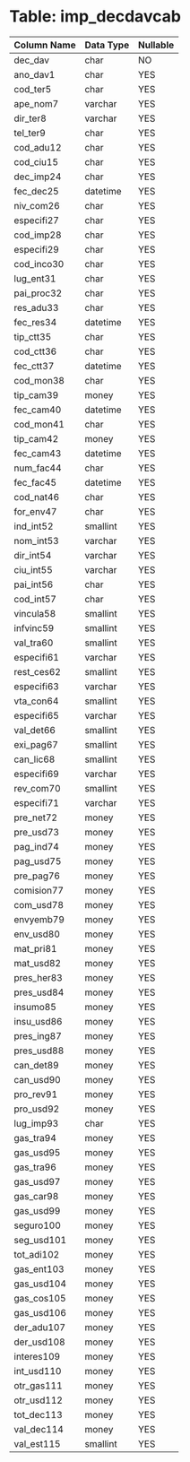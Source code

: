 # Table: imp_decdavcab

| Column Name | Data Type | Nullable |
|-------------|-----------|----------|
| dec_dav | char | NO |
| ano_dav1 | char | YES |
| cod_ter5 | char | YES |
| ape_nom7 | varchar | YES |
| dir_ter8 | varchar | YES |
| tel_ter9 | char | YES |
| cod_adu12 | char | YES |
| cod_ciu15 | char | YES |
| dec_imp24 | char | YES |
| fec_dec25 | datetime | YES |
| niv_com26 | char | YES |
| especifi27 | char | YES |
| cod_imp28 | char | YES |
| especifi29 | char | YES |
| cod_inco30 | char | YES |
| lug_ent31 | char | YES |
| pai_proc32 | char | YES |
| res_adu33 | char | YES |
| fec_res34 | datetime | YES |
| tip_ctt35 | char | YES |
| cod_ctt36 | char | YES |
| fec_ctt37 | datetime | YES |
| cod_mon38 | char | YES |
| tip_cam39 | money | YES |
| fec_cam40 | datetime | YES |
| cod_mon41 | char | YES |
| tip_cam42 | money | YES |
| fec_cam43 | datetime | YES |
| num_fac44 | char | YES |
| fec_fac45 | datetime | YES |
| cod_nat46 | char | YES |
| for_env47 | char | YES |
| ind_int52 | smallint | YES |
| nom_int53 | varchar | YES |
| dir_int54 | varchar | YES |
| ciu_int55 | varchar | YES |
| pai_int56 | char | YES |
| cod_int57 | char | YES |
| vincula58 | smallint | YES |
| infvinc59 | smallint | YES |
| val_tra60 | smallint | YES |
| especifi61 | varchar | YES |
| rest_ces62 | smallint | YES |
| especifi63 | varchar | YES |
| vta_con64 | smallint | YES |
| especifi65 | varchar | YES |
| val_det66 | smallint | YES |
| exi_pag67 | smallint | YES |
| can_lic68 | smallint | YES |
| especifi69 | varchar | YES |
| rev_com70 | smallint | YES |
| especifi71 | varchar | YES |
| pre_net72 | money | YES |
| pre_usd73 | money | YES |
| pag_ind74 | money | YES |
| pag_usd75 | money | YES |
| pre_pag76 | money | YES |
| comision77 | money | YES |
| com_usd78 | money | YES |
| envyemb79 | money | YES |
| env_usd80 | money | YES |
| mat_pri81 | money | YES |
| mat_usd82 | money | YES |
| pres_her83 | money | YES |
| pres_usd84 | money | YES |
| insumo85 | money | YES |
| insu_usd86 | money | YES |
| pres_ing87 | money | YES |
| pres_usd88 | money | YES |
| can_det89 | money | YES |
| can_usd90 | money | YES |
| pro_rev91 | money | YES |
| pro_usd92 | money | YES |
| lug_imp93 | char | YES |
| gas_tra94 | money | YES |
| gas_usd95 | money | YES |
| gas_tra96 | money | YES |
| gas_usd97 | money | YES |
| gas_car98 | money | YES |
| gas_usd99 | money | YES |
| seguro100 | money | YES |
| seg_usd101 | money | YES |
| tot_adi102 | money | YES |
| gas_ent103 | money | YES |
| gas_usd104 | money | YES |
| gas_cos105 | money | YES |
| gas_usd106 | money | YES |
| der_adu107 | money | YES |
| der_usd108 | money | YES |
| interes109 | money | YES |
| int_usd110 | money | YES |
| otr_gas111 | money | YES |
| otr_usd112 | money | YES |
| tot_dec113 | money | YES |
| val_dec114 | money | YES |
| val_est115 | smallint | YES |
